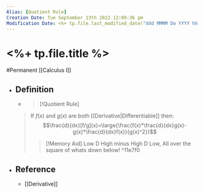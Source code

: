 ```yaml
---
Alias: [Quotient Rule]
Creation Date: Tue September 13th 2022 12:09:36 pm 
Modification Date: <%+ tp.file.last_modified_date("ddd MMMM Do YYYY hh:mm:ss a") %>
---
```

# <%+ tp.file.title %>
#Permanent [[Calculus I]]

- ## Definition
  - > [!Quotient Rule]
  > If $f(x)$ and $g(x)$ are both [[Derivative|Differentiable]] then:
  > $$\frac{d}{dx}[f/g](x)=\large{\frac{f(x)*\frac{d}{dx}g(x)-g(x)*\frac{d}{dx}f(x)}{g(x)^2}}$$
  > 
  > > [!Memory Aid]
  > > Low D High minus High D Low, All over the square of whats down below! ^11e7f0
- ## Reference
	- [[Derivative]]